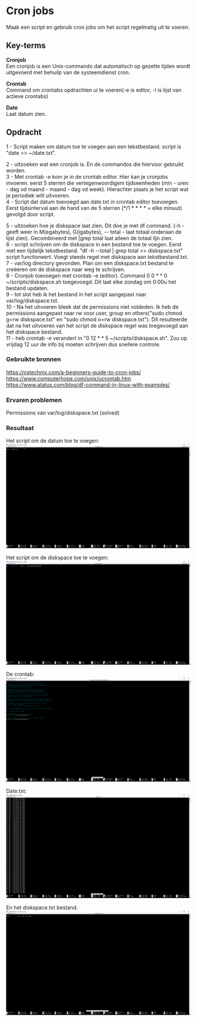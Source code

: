 # Cron jobs
Maak een script en gebruik cron jobs om het script regelmatig uit te voeren.

## Key-terms
**Cronjob**  
Een cronjob is een Unix-commando dat automatisch op gezette tijden wordt uitgevoerd met behuilp van de systeemdienst cron. 

**Crontab**  
Command om crontabs opdrachten ui te voeren(-e is editor, -l is lijst van actieve crontabs)

**Date**  
Laat datum zien.

## Opdracht
1 - Script maken om datum toe te voegen aan een tekstbestand. script is "date >> ~/date.txt".

2 - uitzoeken wat een cronjob is. En de commandos die hiervoor gebruikt worden.  
3 - Met crontab -e kom je in de crontab editor. Hier kan je cronjobs invoeren. eerst 5 sterren die vertegenwoordigem tijdseenheden (min - uren - dag vd maand - maand - dag vd week). Hierachter plaats je het script wat je periodiek wilt uitvoeren.  
4 - Script dat datum toevoegd aan date.txt in crontab editor toevoegen. Eerst tijdsinterval aan de hand van de 5 sterren (*/1 * * * * = elke minuut) gevolgd door script. 

5 - uitzoeken hoe je diskspace laat zien. Dit doe je met df command. (-h - geeft weer in M(egabytes), G(igabytes), -- total - laat totaal onderaan de lijst zien). Gecombineerd met |grep total laat alleen de totaal lijn zien.  
6 - script schrijven om de diskspace in een bestand toe te voegen. Eerst met een tijdelijk tekstbestand. "df -h --total | grep total >> diskspace.txt" script functioneert. Voegt steeds regel met diskspace aan tekstbestand.txt.  
7 - var/log directory gevonden. Plan om een diskspace.txt bestand te creëeren om de diskspace naar weg te schrijven.  
8 - Cronjob toevoegen met crontab -e (editor). Command 0 0 * * 0 ~/scripts/diskspace.sh toegevoegd. Dit laat elke zondag om 0:00u het bestand updaten.  
9 - tot slot heb ik het bestand in het script aangepast naar var/log/diskspace.txt.  
10 - Na het uitvoeren bleek dat de permissions niet voldeden. Ik heb de permissions aangepast naar rw voor user, group en others("sudo chmod g=rw  diskspace.txt" en "sudo chmod o=rw  diskspace.txt"). Dit resulteerde dat na het uitvoeren van het script de diskspace regel was toegevoegd aan het diskspace bestand.  
11 - heb crontab -e verandert in "0 12 * * 5 ~/scripts/diskspace.sh". Zou op vrijdag 12 uur de info bij moeten schrijven dus snellere controle.

### Gebruikte bronnen
https://ostechnix.com/a-beginners-guide-to-cron-jobs/  
https://www.computerhope.com/unix/ucrontab.htm  
https://www.atatus.com/blog/df-command-in-linux-with-examples/


### Ervaren problemen
Permissions van var/log/diskspace.txt (solved)


### Resultaat
Het script om de datum toe te voegen:
![](https://github.com/techgrounds/techgrounds-Rogier1978/blob/main/00_includes/LNX-08%20-%201%20script.png)

Het script om de diskspace toe te voegen:
![](https://github.com/techgrounds/techgrounds-Rogier1978/blob/main/00_includes/LNX-08%20-%202%20script%202.png)

De crontab:
![](https://github.com/techgrounds/techgrounds-Rogier1978/blob/main/00_includes/LNX-08%203%20crontab.png)

Date.txt:
![](https://github.com/techgrounds/techgrounds-Rogier1978/blob/main/00_includes/LNX-08%204%20date%20txt%20file.png)  

En het diskspace.txt bestand.
![](https://github.com/techgrounds/techgrounds-Rogier1978/blob/main/00_includes/LNX-08%205%20-%20diskspace%20textbestand.png)

